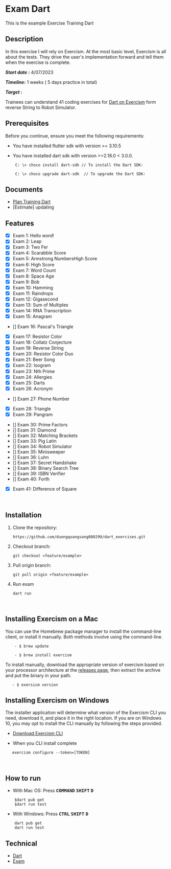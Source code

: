 
# Exam Dart
This is the example Exercise Training Dart
​
## Description

In this exercise I will rely on Exercism. At the most basic level, Exercism is all about the tests. They drive the user's implementation forward and tell them when the exercise is complete.

***Start date :*** 4/07/2023

***Timeline:*** 1 weeks ( 5 days practice in total)

***Target :***

Trainees can understand 41 coding exercises for [Dart on Exercism](https://exercism.org/tracks/dart) form reverse String to Robot Simulator.



## Prerequisites
Before you continue, ensure you meet the following requirements:
- You have installed flutter sdk with version >= 3.10.5
- You have installed dart sdk with version >=2.18.0 < 3.0.0.

    ```
     C: \> choco install dart-sdk // To install the Dart SDK:
   
     C: \> choco upgrade dart-sdk  // To upgrade the Dart SDK:

    ```
    
## Documents
- [Plan Training Dart](https://docs.google.com/document/d/1k9KGrxuv_n_KazlG5lyqd6AOTHDUGlshsaMOrhVMaLw/edit)
- [Estimate] updating
​
## Features
- [X] Exam 1: Hello word!
- [X] Exam 2: Leap
- [X] Exam 3: Two Fer
- [X] Exam 4: Scarabble Score
- [X] Exam 5: Armstrong NumbersHigh Score
- [X] Exam 6: High Score
- [X] Exam 7: Word Count
- [X] Exam 8: Space Age 
- [X] Exam 9: Bob
- [X] Exam 10: Hamming
- [X] Exam 11: Raindrops
- [X] Exam 12: Gigasecond
- [X] Exam 13: Sum of Multiples
- [X] Exam 14: RNA Transcription
- [X] Exam 15: Anagram
- [] Exam 16: Pascal's Triangle
- [X] Exam 17: Resistor Color
- [X] Exam 18: Collatz Conjecture
- [X] Exam 19: Reverse String
- [X] Exam 20: Resistor Color Duo
- [X] Exam 21: Beer Song
- [X] Exam 22: Isogram
- [X] Exam 23: Nth Prime
- [X] Exam 24: Allergies
- [X] Exam 25: Darts
- [X] Exam 26: Acronym
- [] Exam 27: Phone Number
- [X] Exam 28: Triangle
- [X] Exam 29: Pangram
- [] Exam 30: Prime Factors
- [] Exam 31: Diamond
- [] Exam 32: Matching Brackets
- [] Exam 33: Pig Latin
- [] Exam 34: Robot Simulator
- [] Exam 35: Minisweeper
- [] Exam 36: Luhn
- [] Exam 37: Secret Handshake 
- [] Exam 38: Binary Search Tree
- [] Exam 39: ISBN Verifier
- [] Exam 40: Forth
- [X] Exam 41: Difference of Square

​
## Installation
1. Clone the repository:
​
    ```
    https://github.com/duongquangsang080299/dart_exercises.git
    ```
2. Checkout branch:
​
    ```
    git checkout <feature/example> 
    ```
3. Pull origin branch:
​
    ```
    git pull origin <feature/example> 
    ```
4. Run exam
   ```
   dart run
   ```
​

## Installing Exercism on a  Mac

You can use the Homebrew package manager to install the command-line client, or install it manually. Both methods involve using the command-line.
```
    - $ brew update

    - $ brew install exercism
   ```
To install manually, download the appropriate version of exercism based on your processor architecture at the 
[releases page](https://github.com/exercism/cli/releases/tag/v3.1.0), then extract the archive and put the binary in your path.

```
   - $ exersicm version
   ```


## Installing Exercism on Windows

The installer application will determine what version of the Exercism CLI you need, download it, and place it in the right location. If you are on Windows 10, you may opt to install the CLI manually by following the steps provided.

- [Download Exercism CLI](https://github.com/exercism/windows-installer/releases/latest)

- When you CLI install complete

```
   exercism configure --token=[TOKEN]
   ```

​​
## How to run

* With Mac OS: Press <kbd>__COMMAND__</kbd> <kbd>__SHIFT__</kbd> <kbd>__D__</kbd>

```
    $dart pub get
    $dart run test
   ```


* With Windows: Press <kbd>__CTRL__</kbd> <kbd>__SHIFT__</kbd> <kbd>__D__</kbd>
```
    dart pub get
    dart run test
   ```

## Technical
- [Dart](https://dart.dev/)
- [Exam](https://exercism.org/tracks/dart/exercises)
​
